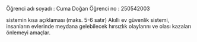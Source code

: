 Öğrenci adı soyadı : Cuma Doğan
Öğrenci no : 250542003

sistemin kısa açıklaması (maks. 5-6 satır)
Akıllı ev güvenlik sistemi, insanların evlerinde meydana gelebilecek hırsızlık olaylarını ve olası kazaları önlemeyi amaçlar.
